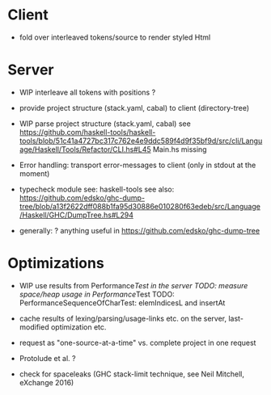 
Client
======

* fold over interleaved tokens/source to render styled Html

Server
======

* WIP interleave all tokens
  with positions ?

* provide project structure (stack.yaml, cabal) to client (directory-tree)

* WIP parse project structure (stack.yaml, cabal)
  see https://github.com/haskell-tools/haskell-tools/blob/51c41a4727bc317c762e4e9ddc589f4d9f35bf9d/src/cli/Language/Haskell/Tools/Refactor/CLI.hs#L45
  Main.hs missing

* Error handling: transport error-messages to client (only in stdout at the moment)

* typecheck module
  see: haskell-tools
  see also: https://github.com/edsko/ghc-dump-tree/blob/a13f2622dff088b1fa95d30886e010280f63edeb/src/Language/Haskell/GHC/DumpTree.hs#L294

* generally: ? anything useful in https://github.com/edsko/ghc-dump-tree


Optimizations
=============

* WIP use results from Performance*Test in the server
  TODO: measure space/heap usage in Performance*Test
  TODO: PerformanceSequenceOfCharTest: elemIndicesL and insertAt

* cache results of lexing/parsing/usage-links etc. on the server, last-modified optimization etc.

* request as "one-source-at-a-time" vs. complete project in one request

* Protolude et al. ?

* check for spaceleaks (GHC stack-limit technique, see Neil Mitchell, eXchange 2016)
